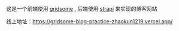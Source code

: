 这是一个前端使用 [gridsome](https://github.com/gridsome/gridsome) , 后端使用 [strapi](https://github.com/strapi/strapi) 来实现的博客网站

线上地址：https://gridsome-blog-practice-zhaokun1219.vercel.app/


